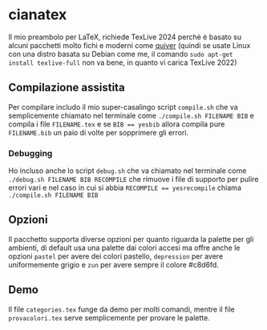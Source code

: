 # cianatex
Il mio preambolo per LaTeX, richiede TexLive 2024 perchè è basato su alcuni pacchetti molto fichi e moderni come [quiver](https://q.uiver.app/) (quindi se usate Linux con una distro basata su Debian come me, il comando ```sudo apt-get install texlive-full``` non va bene, in quanto vi carica TexLive 2022)

## Compilazione assistita

Per compilare includo il mio super-casalingo script ```compile.sh``` che va semplicemente chiamato nel terminale come ```./compile.sh FILENAME BIB``` e compila i file ```FILENAME.tex``` e se ```BIB == yesbib``` allora compila pure ```FILENAME.bib``` un paio di volte per sopprimere gli errori.

### Debugging

Ho incluso anche lo script ```debug.sh``` che va chiamato nel terminale come ```./debug.sh FILENAME BIB RECOMPILE``` che rimuove i file di supporto per pulire errori vari e nel caso in cui si abbia ```RECOMPILE == yesrecompile``` chiama ```./compile.sh FILENAME BIB```

## Opzioni

Il pacchetto supporta diverse opzioni per quanto riguarda la palette per gli ambienti, di default usa una palette dai colori accesi ma offre anche le opzioni ```pastel``` per avere dei colori pastello, ```depression``` per avere uniformemente grigio e ```zun``` per avere sempre il colore #c8d6fd.

## Demo

Il file ```categories.tex``` funge da demo per molti comandi, mentre il file ```provacolori.tex``` serve semplicemente per provare le palette.